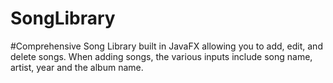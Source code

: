 # SongLibrary
#Comprehensive Song Library built in JavaFX allowing you to add, edit, and delete songs. When adding songs, the various inputs include song name, artist, year and the album name.
